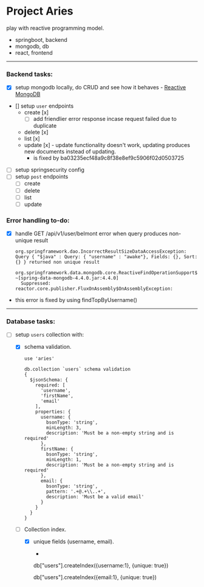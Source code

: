 # Project Aries

play with reactive programming model.

- springboot, backend
- mongodb, db
- react, frontend

---

### Backend tasks:

- [x] setup mongodb locally, do CRUD and see how it behaves - [Reactive MongoDB](https://www.baeldung.com/spring-data-mongodb-reactive)
- [] setup `user` endpoints
  - create [x]
      - [ ] add friendlier error response incase request failed due to duplicate
  - delete [x]
  - list [x]
  - update [x] - update functionality doesn't work, updating produces new documents instead of updating.
    - is fixed by ba03235ecf48a9c8f38e8ef9c5906f02d0503725
- [ ] setup springsecurity config
- [ ] setup `post` endpoints
  - [ ] create
  - [ ] delete
  - [ ] list
  - [ ] update

### Error handling to-do:

- [x] handle GET /api/v1/user/belmont error when query produces non-unique result

  ```
  org.springframework.dao.IncorrectResultSizeDataAccessException: Query { "$java" : Query: { "username" : "awake"}, Fields: {}, Sort: {} } returned non unique result
    org.springframework.data.mongodb.core.ReactiveFindOperationSupport$ReactiveFindSupport.lambda$one$2(ReactiveFindOperationSupport.java:130) ~[spring-data-mongodb-4.4.0.jar:4.4.0]
    Suppressed: reactor.core.publisher.FluxOnAssembly$OnAssemblyException:
  ```

- this error is fixed by using findTopByUsername()

---

### Database tasks:

- [ ] setup `users` collection with:

  - [x] schema validation.

    ```
    use 'aries'

    db.collection `users` schema validation
    {
      $jsonSchema: {
        required: [
          'username',
          'firstName',
          'email'
        ],
        properties: {
          username: {
            bsonType: 'string',
            minLength: 3,
            description: 'Must be a non-empty string and is required'
          },
          firstName: {
            bsonType: 'string',
            minLength: 1,
            description: 'Must be a non-empty string and is required'
          },
          email: {
            bsonType: 'string',
            pattern: '.+@.+\\..+',
            description: 'Must be a valid email'
          }
        }
      }
    }
    ```

  - [ ] Collection index.
      - [x] unique fields (username, email).
          - ```
        db["users"].createIndex({username:1}, {unique: true})
        
        db["users"].createIndex({email:1}, {unique: true})
        ```
